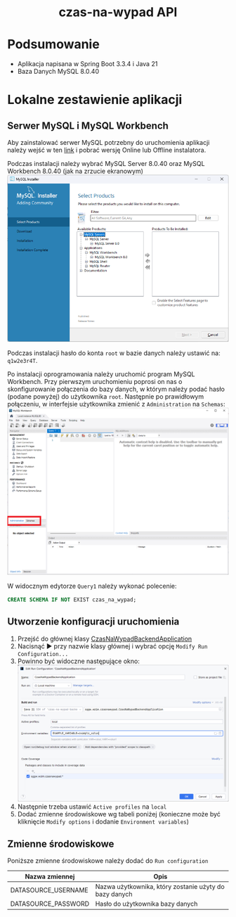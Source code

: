 <h1 align="center">czas-na-wypad API</h1>

# Podsumowanie

* Aplikacja napisana w Spring Boot 3.3.4 i Java 21
* Baza Danych MySQL 8.0.40

# Lokalne zestawienie aplikacji

## Serwer MySQL i MySQL Workbench

Aby zainstalować serwer MySQL potrzebny do uruchomienia aplikacji należy wejść w ten [link](https://dev.mysql.com/downloads/windows/installer/8.0.html)
i pobrać wersję Online lub Offline instalatora.

Podczas instalacji należy wybrać MySQL Server 8.0.40 oraz MySQL Workbench 8.0.40 (jak na zrzucie ekranowym)
![zrzutekranu](docs/instalacja_1.png)

Podczas instalacji hasło do konta `root` w bazie danych należy ustawić na: `q1w2e3r4T`.

Po instalacji oprogramowania należy uruchomić program MySQL Workbench. Przy pierwszym uruchomieniu poprosi on nas o skonfigurowanie połączenia do bazy danych, w którym należy podać hasło (podane powyżej) do użytkownika `root`.
Następnie po prawidłowym połączeniu, w interfejsie użytkownika zmienić z `Administration` na `Schemas`: ![workbench](docs/workbench_1.png)

W widocznym edytorze `Query1` należy wykonać polecenie:

```sql
CREATE SCHEMA IF NOT EXIST czas_na_wypad;
```

## Utworzenie konfiguracji uruchomienia

1. Przejść do głównej klasy [CzasNaWypadBackendApplication](src/main/java/sggw/wzim/czasnawypad/CzasNaWypadBackendApplication.java)
2. Nacisnąć :arrow_forward: przy nazwie klasy głównej i wybrać opcję `Modify Run Configuration...`
3. Powinno być widoczne następujące okno:
![run configuration](docs/run_config.png)
4. Następnie trzeba ustawić `Active profiles` na `local`
5. Dodać zmienne środowiskowe wg tabeli poniżej (konieczne może być kliknięcie `Modify options` i dodanie `Environment variables`)

## Zmienne środowiskowe

Poniższe zmienne środowiskowe należy dodać do `Run configuration`

| Nazwa zmiennej      | Opis                                                   |
|---------------------|--------------------------------------------------------|
| DATASOURCE_USERNAME | Nazwa użytkownika, który zostanie użyty do bazy danych |
| DATASOURCE_PASSWORD | Hasło do użytkownika bazy danych                       |
